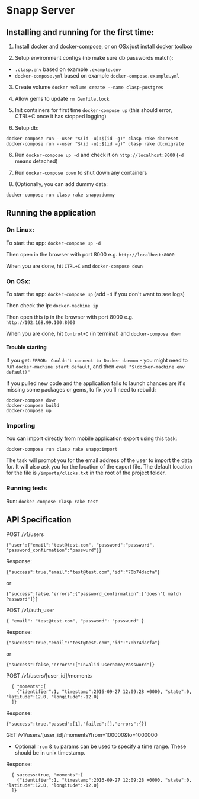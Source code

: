 # Snapp Server

## Installing and running for the first time: 

1. Install docker and docker-compose, or on OSx just install [docker toolbox](https://docs.docker.com/engine/installation/mac/)

2. Setup environment configs (nb make sure db passwords match):

  * `.clasp.env` based on example `.example.env`
  * `docker-compose.yml` based on example `docker-compose.example.yml` 

3. Create volume `docker volume create --name clasp-postgres`

4. Allow gems to update `rm Gemfile.lock` 

5. Init containers for first time `docker-compose up` (this should error, CTRL+C once it has stopped logging)

5. Setup db:

  ```
  docker-compose run --user "$(id -u):$(id -g)" clasp rake db:reset
  docker-compose run --user "$(id -u):$(id -g)" clasp rake db:migrate
  ```

6. Run `docker-compose up -d` and check it on `http://localhost:8000` (`-d` means detached)

7. Run `docker-compose down` to shut down any containers

8. (Optionally, you can add dummy data:
  
  `docker-compose run clasp rake snapp:dummy`


## Running the application

### On Linux:

To start the app: `docker-compose up -d`

Then open in the browser with port 8000 e.g. `http://localhost:8000`

When you are done, hit `CTRL+C` and `docker-compose down`


### On OSx:

To start the app: `docker-compose up` (add `-d` if you don't want to see logs) 

Then check the ip: `docker-machine ip`

Then open this ip in the browser with port 8000 e.g. `http://192.168.99.100:8000`

When you are done, hit `Control+C` (in terminal) and `docker-compose down`

#### Trouble starting

If you get:  `ERROR: Couldn't connect to Docker daemon` - you might need to run `docker-machine start default`, and then `eval "$(docker-machine env default)"`

If you pulled new code and the application fails to launch chances are it's missing some packages or gems, to fix you'll need to rebuild: 

```
docker-compose down
docker-compose build
docker-compose up
``` 

### Importing

You can import directly from mobile application export using this task: 

`docker-compose run clasp rake snapp:import`

The task will prompt you for the email address of the user to import the data for. It will also ask you for the location of the export file. The default location for the file is `/imports/clicks.txt` in the root of the project folder. 


### Running tests

Run: `docker-compose clasp rake test`


## API Specification

POST /v1/users

  `{"user":{"email":"test@test.com", "password":"passwurd", "password_confirmation":"passwurd"}}`

Response:

  `{"success":true,"email":"test@test.com","id":"70b74dacfa"}`

  or
  
  `{"success":false,"errors":{"password_confirmation":["doesn't match Password"]}}`

POST /v1/auth_user

  `{ "email": "test@test.com", "password": "passwurd" }`

Response:

  `{"success":true,"email":"test@test.com","id":"70b74dacfa"}`

  or 

  `{"success":false,"errors":["Invalid Username/Password"]}`

POST /v1/users/[user_id]/moments
```
  { "moments":[
    {"identifier":1, "timestamp":2016-09-27 12:09:28 +0000, "state":0, "latitude":12.0, "longitude":-12.0}
  ]}
```
Response: 

  `{"success":true,"passed":[1],"failed":[],"errors":{}}`

GET /v1/users/[user_id]/moments?from=100000&to=1000000

- Optional `from` & `to` params can be used to specify a time range. These should be in unix timestamp.

Response:

```
  { success:true, "moments":[
    {"identifier":1, "timestamp":2016-09-27 12:09:28 +0000, "state":0, "latitude":12.0, "longitude":-12.0}
  ]}
```
